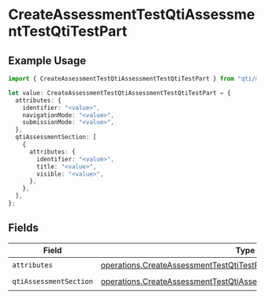 # CreateAssessmentTestQtiAssessmentTestQtiTestPart

## Example Usage

```typescript
import { CreateAssessmentTestQtiAssessmentTestQtiTestPart } from "qti/models/operations";

let value: CreateAssessmentTestQtiAssessmentTestQtiTestPart = {
  attributes: {
    identifier: "<value>",
    navigationMode: "<value>",
    submissionMode: "<value>",
  },
  qtiAssessmentSection: [
    {
      attributes: {
        identifier: "<value>",
        title: "<value>",
        visible: "<value>",
      },
    },
  ],
};
```

## Fields

| Field                                                                                                                                                          | Type                                                                                                                                                           | Required                                                                                                                                                       | Description                                                                                                                                                    |
| -------------------------------------------------------------------------------------------------------------------------------------------------------------- | -------------------------------------------------------------------------------------------------------------------------------------------------------------- | -------------------------------------------------------------------------------------------------------------------------------------------------------------- | -------------------------------------------------------------------------------------------------------------------------------------------------------------- |
| `attributes`                                                                                                                                                   | [operations.CreateAssessmentTestQtiTestPartAttributes](../../models/operations/createassessmenttestqtitestpartattributes.md)                                   | :heavy_check_mark:                                                                                                                                             | N/A                                                                                                                                                            |
| `qtiAssessmentSection`                                                                                                                                         | [operations.CreateAssessmentTestQtiAssessmentTestQtiAssessmentSection](../../models/operations/createassessmenttestqtiassessmenttestqtiassessmentsection.md)[] | :heavy_check_mark:                                                                                                                                             | N/A                                                                                                                                                            |